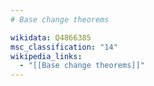 ```yaml
---
# Base change theorems

wikidata: Q4866385
msc_classification: "14"
wikipedia_links:
  - "[[Base change theorems]]"
---
```

